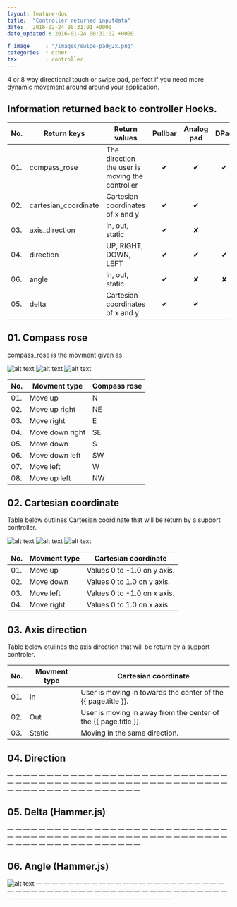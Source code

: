 ```yaml
---
layout: feature-doc
title:  "Controller returned inputdata"
date:   2016-02-24 00:31:01 +0000
date_updated : 2016-01-24 00:31:02 +0000

f_image     : "/images/swipe-pad@2x.png"
categories  : other
tax         : controller
---
```


4 or 8 way directional touch or swipe pad, perfect if you need more dynamic movement around around your application.
<!--more-->

## Information returned back to controller Hooks.

| No. | Return keys          | Return values                                   | Pullbar  | Analog pad | DPad     | GesturePad |
|---- | -------------------- | ----------------------------------              | :-:      | :-:        | :-:      | :-:        |
| 01. | compass_rose         | The direction the user is moving the controller | &#x2714; | &#x2714;   | &#x2714; | &#x2714;   |
| 02. | cartesian_coordinate | Cartesian coordinates of x and y                | &#x2714; | &#x2714;   |          | &#x2714;   |
| 03. | axis_direction       | in, out, static                                 | &#x2714; | &#x2718;   |          | &#x2718;   |
| 04. | direction            | UP, RIGHT, DOWN, LEFT                           | &#x2714; | &#x2714;   | &#x2714; | &#x2714;   |
| 06. | angle                | in, out, static                                 | &#x2714; | &#x2718;   | &#x2718; | &#x2718;   |
| 05. | delta                | Cartesian coordinates of x and y                | &#x2714; | &#x2714;   |          | &#x2714;   |

## 01. Compass rose
compass_rose is the movment given as

![alt text]( ../images/a-pad-cardinal-direction@2x.png "Logo Title Text 1")
![alt text]( ../images/a-pad-cardinal-direction@2x.png "Logo Title Text 1")
![alt text]( ../images/a-pad-cardinal-direction@2x.png "Logo Title Text 1")

| No. | Movment type    | Compass rose |
|---- | -------------   | ------------ |
| 01. | Move up         | N            |
| 02. | Move up right   | NE           |
| 03. | Move right      | E            |
| 04. | Move down right | SE           |
| 05. | Move down       | S            |
| 06. | Move down left  | SW           |
| 07. | Move left       | W            |
| 08. | Move up left    | NW           |

## 02. Cartesian coordinate
Table below outlines Cartesian coordinate that will be return by a support controller.

![alt text]( ../images/a-pad-coordinates-diagram@2x.png "Logo Title Text 1")
![alt text]( ../images/a-pad-coordinates-diagram@2x.png "Logo Title Text 1")
![alt text]( ../images/a-pad-coordinates-diagram@2x.png "Logo Title Text 1")

| No. | Movment type  | Cartesian coordinate               |
|---- | ------------- | ---------------------------------- |
| 01. | Move up       | Values 0 to -1.0 on y axis.        |
| 02. | Move down     | Values 0 to 1.0 on y axis.         |
| 03. | Move left     | Values 0 to -1.0 on x axis.        |
| 04. | Move right    | Values 0 to 1.0 on x axis.         |


## 03. Axis direction
Table below otulines the axis direction that will be return by a support controler.

| No. | Movment type  | Cartesian coordinate                                            |
|---- | ------------- | ----------------------------------                              |
| 01. | In            | User is moving in towards the center of the {{ page.title }}.   |
| 02. | Out           | User is moving in away from the center of the {{ page.title }}. |
| 03. | Static        | Moving in the same direction.                                   |



## 04. Direction
— — — — — — — — — — — — — — — — — — — — — — — — — — — — — — — — — — — — — — — — — — — — — — — — — — — — — — — — — — — — — — — — — — — — — — — — —



## 05. Delta (Hammer.js)
— — — — — — — — — — — — — — — — — — — — — — — — — — — — — — — — — — — — — — — — — — — — — — — — — — — — — — — — — — — — — — — — — — — — — — — — —



## 06. Angle (Hammer.js)
![alt text]( ../images/a-pad-angle-diagram@2x.png "Logo Title Text 1")
— — — — — — — — — — — — — — — — — — — — — — — — — — — — — — — — — — — — — — — — — — — — — — — — — — — — — — — — — — — — — — — — — — — — — — — — —